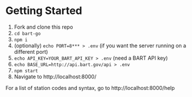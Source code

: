 # Getting Started

1.  Fork and clone this repo
2.  `cd bart-go`
3.  `npm i`
4.  (optionally) `echo PORT=8*** > .env` (if you want the server running on a different port)
5.  `echo API_KEY=YOUR_BART_API_KEY > .env` (need a BART API key)
6.  `echo BASE_URL=http://api.bart.gov/api > .env`
7.  `npm start`
8.  Navigate to http://localhost:8000/

For a list of station codes and syntax, go to http://localhost:8000/help
